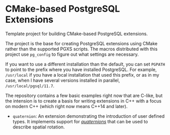# CMake-based PostgreSQL Extensions

Template project for building CMake-based PostgreSQL extensions.

The project is the base for creating PostgreSQL extensions using CMake
rather than the supported PGXS scripts. The macros distributed with
this project use `pg_config` to figure out what settings are
necessary.

If you want to use a different installation than the default, you can
set `PGPATH` to point to the prefix where you have installed
PostgreSQL. For example, `/usr/local` if you have a local installation
that used this prefix, or as in my case, when I have several versions
installed in parallel, `/usr/local/pgsql/11.7`.

The repository contains a few basic examples right now that are
C-like, but the intension is to create a basis for writing extensions
in C++ with a focus on modern C++ (which right now means C++14 and
later).

* `quaternion`: An extension demonstrating the introduction of user
  defined types. It implements support for
  [*quaternions*][quaternions-wiki] that can be used to describe
  spatial rotation.

[quaternions-wiki]: https://en.wikipedia.org/wiki/Quaternion
